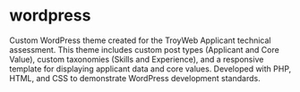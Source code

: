 # wordpress
Custom WordPress theme created for the TroyWeb Applicant technical assessment. This theme includes custom post types (Applicant and Core Value), custom taxonomies (Skills and Experience), and a responsive template for displaying applicant data and core values. Developed with PHP, HTML, and CSS to demonstrate WordPress development standards.
